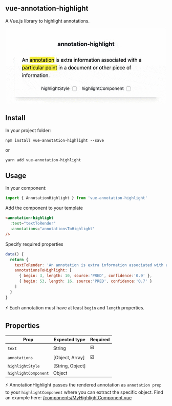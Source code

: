 ## vue-annotation-highlight
A Vue.js library to highlight annotations.

<p align="center">
  <img src="./src/assets/annotation_capture.gif">
</p>

## Install
In your project folder: 
```
npm install vue-annotation-highlight --save
```
or 
```
yarn add vue-annotation-highlight
```

## Usage 
In your component: 
```javascript
import { AnnotationHighlight } from 'vue-annotation-highlight'
```
Add the component to your template
```html
<annotation-highlight 
  :text="textToRender" 
  :annotations="annotationsToHighlight"
/>
```
Specify required properties
```javascript
data() {
  return {
    textToRender: 'An annotation is extra information associated with a particular point in a document or other piece of information.',
    annotationsToHighlight: [
      { begin: 3, length: 10, source:'PRED', confidence:'0.9' },
      { begin: 53, length: 16, source:'PRED', confidence:'0.7' }
    ]
  }
}
```

⚡️ Each annotation must have at least `begin` and `length` properties.

## Properties 

| Prop  | Expected type | Required | 
| ------------- | ------------- | ------------- |
| `text`  | String  | ☑️ |
| `annotations` | [Object, Array] | ☑️ | 
| `highlightStyle`  | [String, Object]  | 
| `highlightComponent`  | Object  | 

⚡ AnnotationHighlight passes the rendered annotation as `annotation prop` to your `highlightComponent` where you can extract the specific object. Find an example here:  [/components/MyHighlightComponent.vue](https://github.com/wkrl/vue-annotation-highlight/blob/master/src/components/MyHighlightComponent.vue)

